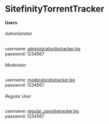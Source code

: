 # SitefinityTorrentTracker

#### Users

###### Administrator
username: administrator@stracker.bg  
password: 1234567

###### Moderator
username: moderator@stracker.bg  
password: 1234567

###### Regular User
username: regular_user@stracker.bg  
password: 1234567
